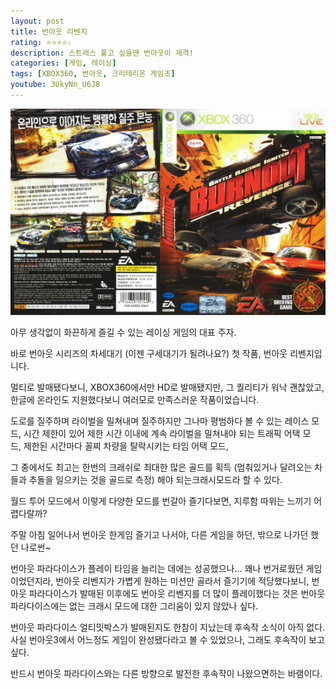 ```yaml
---
layout: post
title: 번아웃 리벤지
rating: ⭐️⭐️⭐️⭐️☆
description: 스트레스 풀고 싶을땐 번아웃이 제격!
categories: [게임, 레이싱]
tags: [XBOX360, 번아웃, 크리테리온 게임즈]
youtube: 3UkyNn_U6J8
---
```


![번아웃](../../images/2013/burnout_revenge.jpg)

아무 생각없이 화끈하게 즐길 수 있는 레이싱 게임의 대표 주자.

바로 번아웃 시리즈의 차세대기 (이젠 구세대기가 될려나요?) 첫 작품, 번아웃 리벤지입니다.

멀티로 발매됐다보니, XBOX360에서만 HD로 발매됐지만, 그 퀄리티가 워낙 괜찮았고, 한글에 온라인도 지원했다보니 여러모로 만족스러운 작품이었습니다.

도로를 질주하며 라이벌을 밀쳐내며 질주하지만 그나마 평범하다 볼 수 있는 레이스 모드, 시간 제한이 있어 제한 시간 이내에 계속 라이벌을 밀쳐내야 되는 트래픽 어택 모드, 제한된 시간마다 꼴찌 차량을 탈락시키는 타임 어택 모드, 

그 중에서도 최고는 한번의 크래쉬로 최대한 많은 골드를 획득 (멈춰있거나 달려오는 차들과 추돌을 일으키는 것을 골드로 측정) 해야 되는크래시모드라 할 수 있다.

월드 투어 모드에서 이렇게 다양한 모드를 번갈아 즐기다보면, 지루함 따위는 느끼기 어렵다랄까?

주말 아침 일어나서 번아웃 한게임 즐기고 나서야, 다른 게임을 하던, 밖으로 나가던 했던 나로썬~

번아웃 파라다이스가 플레이 타임을 늘리는 데에는 성공했으나... 꽤나 번거로웠던 게임이었던지라, 번아웃 리벤지가 가볍게 원하는 미션만 골라서 즐기기에 적당했다보니, 번아웃 파라다이스가 발매된 이후에도 번아웃 리벤지를 더 많이 플레이했다는 것은 번아웃 파라다이스에는 없는 크래시 모드에 대한 그리움이 있지 않았나 싶다.

번아웃 파라다이스 얼티밋박스가 발매된지도 한참이 지났는데 후속작 소식이 아직 없다. 사실 번아웃3에서 어느정도 게임이 완성됐다라고 볼 수 있었으나, 그래도 후속작이 보고 싶다. 

반드시 번아웃 파라다이스와는 다른 방향으로 발전한 후속작이 나왔으면하는 바램이다.